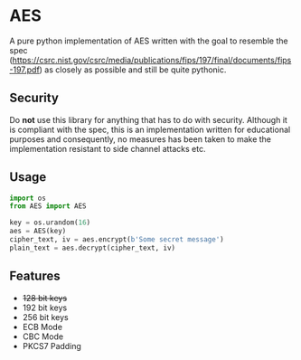 # AES

A pure python implementation of AES written with the goal to resemble the 
spec (https://csrc.nist.gov/csrc/media/publications/fips/197/final/documents/fips-197.pdf) as closely as possible and still be quite pythonic.

## Security
Do **not** use this library for anything that has to do with security. Although
it is compliant with the spec, this is an implementation written for educational
purposes and consequently, no measures has been taken to make the implementation
resistant to side channel attacks etc. 

## Usage
````python
import os
from AES import AES

key = os.urandom(16)
aes = AES(key)
cipher_text, iv = aes.encrypt(b'Some secret message')
plain_text = aes.decrypt(cipher_text, iv)
````

## Features
 - ~~128 bit keys~~
 - 192 bit keys
 - 256 bit keys
 - ECB Mode
 - CBC Mode
 - PKCS7 Padding